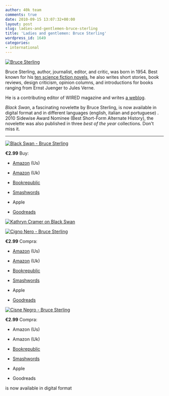 ```yaml
---
author: 40k team
comments: true
date: 2010-09-15 13:07:32+00:00
layout: post
slug: ladies-and-gentlemen-bruce-sterling
title: 'Ladies and gentlemen: Bruce Sterling'
wordpress_id: 1649
categories:
- international
---
```


[![Bruce Sterling](http://www.40kbooks.com/wp-content/uploads/2010/06/Bruce-Sterling1.jpg)](http://www.40kbooks.com/wp-content/uploads/2010/06/Bruce-Sterling1.jpg)

Bruce Sterling, author, journalist, editor, and critic, was born in 1954.  Best known for his [ten science fiction novels](http://en.wikipedia.org/wiki/Bruce_Sterling), he also writes short stories, book reviews,
design criticism,  opinion columns, and introductions for books ranging from Ernst Juenger to Jules Verne.

He is a contributing editor of WIRED magazine and  writes [a weblog](http://www.wired.com/beyond_the_beyond/).

_Black Swan_, a fascinating novelette by Bruce Sterling, is now available in digital format and in different languages (english, italian and portuguese) .
2010 Sidewise Award Nominee (Best Short-Form Alternate History), the novelette was also published in three _best of the year_ collections. Don't miss it.








** **






[![Black Swan - Bruce Sterling](http://www.40kbooks.com/wp-content/uploads/blackswan_eng_t1.jpg)](http://www.40kbooks.com/?page_id=133&category=13&product_id=3)

**€2.99**
Buy:



	
  * [Amazon](http://www.amazon.com/dp/B0042G0RRY) (Us)[ ](http://www.bookrepublic.it/book/9788865860038-tranne-la-musica/)

	
  * [Amazon](https://www.amazon.co.uk/dp/B0042G0RRY) (Uk)

	
  * [Bookrepublic](http://www.bookrepublic.it/book/9788865860090-black-swan/)

	
  * [Smashwords](https://www.smashwords.com/books/view/24323)

	
  * Apple

	
  * [Goodreads](http://www.goodreads.com/book/show/9282246-black-swan)





[![Kathryn Cramer on Black Swan](http://www.40kbooks.com/wp-content/uploads/sterlinghook.jpg)](http://www.kathryncramer.com/kathryn_cramer/2009/04/reading-bruce-sterlings-black-swan.html)






[![Cigno Nero - Bruce Sterling](http://www.40kbooks.com/wp-content/uploads/blackswan_it_t.jpg)](http://www.40kbooks.com/?page_id=133&category=14&product_id=14)

**€2.99**
Compra:



	
  * [Amazon](http://www.amazon.com/dp/B0042X9ULG) (Us)

	
  * [Amazon](https://www.amazon.co.uk/dp/B0042X9ULG) (Uk)

	
  * [Bookrepublic](http://www.bookrepublic.it/book/9788865860106-cigno-nero/)

	
  * [Smashwords](https://www.smashwords.com/books/view/24324)

	
  * Apple

	
  * [Goodreads](http://www.goodreads.com/book/show/9308239-cigno-nero)





[![Cisne Negro - Bruce Sterling](http://www.40kbooks.com/wp-content/uploads/blackswan_por_t.jpg)](http://www.40kbooks.com/?page_id=133&category=15&product_id=13)

**€2.99**
Compra:



	
  * Amazon (Us)

	
  * Amazon (Uk)

	
  * [Bookrepublic](http://www.bookrepublic.it/book/9788865860113-cisne-negro/)

	
  * [Smashwords](https://www.smashwords.com/books/view/24325)

	
  * Apple

	
  * Goodreads









is now available in digital format
